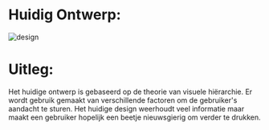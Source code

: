 # Huidig Ontwerp:
![design](https://user-images.githubusercontent.com/45001009/189338925-d4f867fb-c992-431c-958b-babdaa8f271c.png)

# Uitleg:
Het huidige ontwerp is gebaseerd op de theorie van visuele hiërarchie. Er wordt gebruik gemaakt van verschillende factoren om de gebruiker's aandacht te sturen. Het huidige design weerhoudt veel informatie maar maakt een gebruiker hopelijk een beetje nieuwsgierig om verder te drukken.
